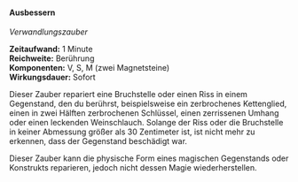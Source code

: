 #### Ausbessern
<!-- markdownlint-disable link-image-reference-definitions -->
<!-- spell-checker:words added amount avoids casting concentration damage different duration emphasis ends english false formula hour halves hours kommagetrennt mechanics minutes reaction ritual same saving school somatic special spell throw true wording wotc -->
<!-- spell-checker:words mending -->
[_metadata_:spell_name]:- "Ausbessern"
[_metadata_:spell_name_english]:- "Mending"
[_metadata_:spell_school]:- "Verwandlungszauber"
[_metadata_:spell_level]:- "0"
[_metadata_:casting_time_amount]:- "1"
[_metadata_:casting_time_unit]:- "Minute"
[_metadata_:ritual]:- "false"
[_metadata_:range]:- "Berührung"
[_metadata_:target]:- "ein einzelner Bruch oder Riss, nicht größer als 30 Zentimeter in jeder Dimension"
[_metadata_:components_verbal]:- "true"
[_metadata_:components_somatic]:- "true"
[_metadata_:components_material]:- "true"
[_metadata_:components_material_description]:- "zwei Magnetsteine"
[_metadata_:concentration]:- "false"
[_metadata_:duration]:- "Sofort"
[_metadata_:compared_to_wotc_srd_5.1]:- "mechanics_same_wording_same"
[_metadata_:compared_to_a5e_srd]:- "mechanics_different_wording_different"
<!-- markdownlint-disable-next-line no-emphasis-as-heading -->
_Verwandlungszauber_

**Zeitaufwand:** 1 Minute \
**Reichweite:** Berührung \
**Komponenten:** V, S, M (zwei Magnetsteine) \
**Wirkungsdauer:** Sofort

Dieser Zauber repariert eine Bruchstelle oder einen Riss in einem Gegenstand, den du berührst, beispielsweise ein zerbrochenes Kettenglied, einen in zwei Hälften zerbrochenen Schlüssel, einen zerrissenen Umhang oder einen leckenden Weinschlauch.
Solange der Riss oder die Bruchstelle in keiner Abmessung größer als 30 Zentimeter ist, ist nicht mehr zu erkennen, dass der Gegenstand beschädigt war.

Dieser Zauber kann die physische Form eines magischen Gegenstands oder Konstrukts reparieren, jedoch nicht dessen Magie wiederherstellen.
